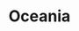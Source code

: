 ---
title: Oceania
crosslinks:
- MapPorn
- autotldr
- LocationReddits
- IAmA
- electionReformNews
---